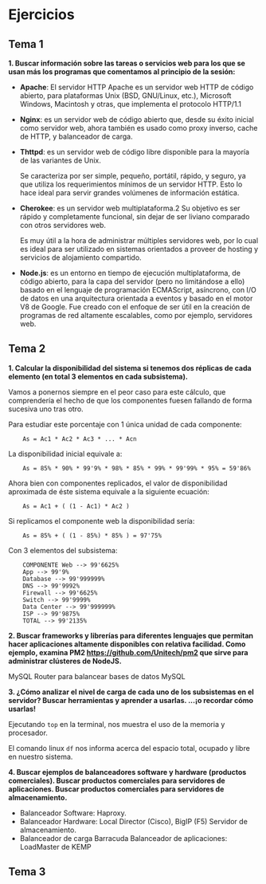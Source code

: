﻿<H1>Ejercicios</H1>

<H2>Tema 1</H2>
<b>1. Buscar información sobre las tareas o servicios web para los que se usan más los programas que comentamos al
principio de la sesión:</b>

- <b>Apache</b>: El servidor HTTP Apache es un servidor web HTTP de código abierto, para plataformas Unix (BSD, GNU/Linux, etc.), Microsoft Windows, Macintosh y otras, que implementa el protocolo HTTP/1.1

- <b>Nginx</b>: es un servidor web de código abierto que, desde su éxito inicial como servidor web, ahora también es usado como proxy inverso, cache de HTTP, y balanceador de carga.

- <b>Thttpd</b>: es un servidor web de código libre disponible para la mayoría de las variantes de Unix.

    Se caracteriza por ser simple, pequeño, portátil, rápido, y seguro, ya que utiliza los requerimientos mínimos de un servidor HTTP. Esto lo hace ideal para servir grandes volúmenes de información estática.

- <b>Cherokee</b>: es un servidor web multiplataforma.2​ Su objetivo es ser rápido y completamente funcional, sin dejar de ser liviano comparado con otros servidores web.

    Es muy útil a la hora de administrar múltiples servidores web, por lo cual es ideal para ser utilizado en sistemas orientados a proveer de hosting y servicios de alojamiento compartido.

- <b>Node.js</b>: es un entorno en tiempo de ejecución multiplataforma, de código abierto, para la capa del servidor (pero no limitándose a ello) basado en el lenguaje de programación ECMAScript, asíncrono, con I/O de datos en una arquitectura orientada a eventos y basado en el motor V8 de Google. Fue creado con el enfoque de ser útil en la creación de programas de red altamente escalables, como por ejemplo, servidores web.


<H2>Tema 2</H2>

<b>1. Calcular la disponibilidad del sistema si tenemos dos
réplicas de cada elemento (en total 3 elementos en cada
subsistema).</b>

Vamos a ponernos siempre en el peor caso para este cálculo, que comprendería el hecho de que los componentes fuesen fallando de forma sucesiva uno tras otro.

Para estudiar este porcentaje con 1 única unidad de cada componente: 

        As = Ac1 * Ac2 * Ac3 * ... * Acn

La disponibilidad inicial equivale a:

        As = 85% * 90% * 99'9% * 98% * 85% * 99% * 99'99% * 95% = 59'86%

Ahora bien con componentes replicados, el valor de disponibilidad aproximada de éste sistema equivale a la siguiente ecuación:

        As = Ac1 + ( (1 - Ac1) * Ac2 )

Si replicamos el componente web la disponibilidad sería:

        As = 85% + ( (1 - 85%) * 85% ) = 97'75%

Con 3 elementos del subsistema: 

        COMPONENTE Web --> 99'6625% 
        App --> 99'9% 
        Database --> 99'999999% 
        DNS --> 99'9992% 
        Firewall --> 99'6625% 
        Switch --> 99'9999% 
        Data Center --> 99'999999% 
        ISP	--> 99'9875% 
        TOTAL --> 99'2135%

<b>2. Buscar frameworks y librerías para diferentes lenguajes que
permitan hacer aplicaciones altamente disponibles con
relativa facilidad. Como ejemplo, examina PM2 https://github.com/Unitech/pm2 que sirve para administrar clústeres de NodeJS.</b>

MySQL Router para balancear bases de datos MySQL

<b>3. ¿Cómo analizar el nivel de carga de cada uno de los
subsistemas en el servidor?
Buscar herramientas y aprender a usarlas.
...¡o recordar cómo usarlas!</b>

Ejecutando `top` en la terminal, nos muestra el uso de la memoria y procesador.

El comando linux `df` nos informa acerca del espacio total, ocupado y libre en nuestro sistema.

<b>4. Buscar ejemplos de balanceadores software y hardware
(productos comerciales).
Buscar productos comerciales para servidores de
aplicaciones.
Buscar productos comerciales para servidores de
almacenamiento.</b>

- Balanceador Software: Haproxy. 
- Balanceador Hardware: Local Director (Cisco), BigIP (F5) Servidor de almacenamiento.
- Balanceador de carga Barracuda Balanceador de aplicaciones: LoadMaster de KEMP

<H2>Tema 3</H2>